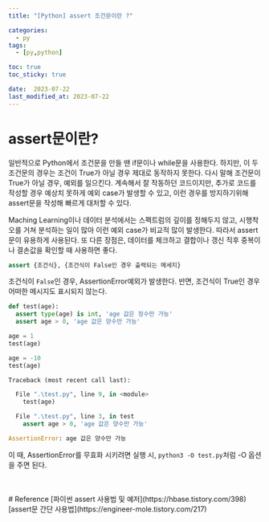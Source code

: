 ```yaml
---
title: "[Python] assert 조건문이란 ?"

categories:
  - py
tags:
  - [py,python]

toc: true
toc_sticky: true

date:  2023-07-22
last_modified_at: 2023-07-22
---
```


# assert문이란?

일반적으로 Python에서 조건문을 만들 땐 if문이나 while문을 사용한다. 하지만, 이 두 조건문의 경우는 조건이 True가 아닐 경우 제대로 동작하지 못한다. 다시 말해 조건문이 True가 아닐 경우, 예외를 일으킨다. 계속해서 잘 작동하던 코드이지만, 추가로 코드를 작성할 경우 예상치 못하게 예외 case가 발생할 수 있고, 이런 경우를 방지하기위해 assert문을 작성해 빠르게 대처할 수 있다.

Maching Learning이나 데이터 분석에서는 스펙트럼의 깊이를 정해두지 않고, 시행착오를 거쳐 분석하는 일이 많아 이런 예외 case가 비교적 많이 발생한다. 따라서 assert문이 유용하게 사용된다. 또 다른 장점은, 데이터를 체크하고 결합이나 갱신 직후 중복이나 결손값을 확인할 때 사용하면 좋다.

```python
assert {조건식}, {조건식이 False인 경우 출력되는 메세지}
```

조건식이 `False`인 경우, AssertionError예외가 발생한다. 반면, 조건식이 True인 경우 어떠한 메시지도 표시되지 않는다.

```python
def test(age):
  assert type(age) is int, 'age 값은 정수만 가능'
  assert age > 0, 'age 값은 양수만 가능'

age = 1
test(age)

age = -10
test(age)
```
```python
Traceback (most recent call last):

  File ".\test.py", line 9, in <module>
    test(age)

  File ".\test.py", line 3, in test
    assert age > 0, 'age 값은 양수만 가능'

AssertionError: age 값은 양수만 가능
```

이 때, AssertionError를 무효화 시키려면 실행 시, `python3 -O test.py`처럼 -O 옵션을 주면 된다.

<br/>
<br/>
# Reference
[파이썬 assert 사용법 및 예저](https://hbase.tistory.com/398)    
[assert문 간단 사용법](https://engineer-mole.tistory.com/217)
